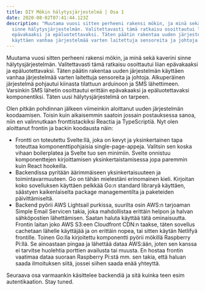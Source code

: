 ```yaml
---
title: DIY Mökin hälytysjärjestelmä | Osa 1
date: 2020-08-02T07:41:44.123Z
description: "Muutama vuosi sitten perheeni rakensi mökin, ja minä sekä kaverini
  sinne hälytysjärjestelmän. Valitettavasti tämä ratkaisu osoittautui liian
  epävakaaksi ja epäluotettavaksi. Täten päätin rakentaa uuden järjestelmän
  käyttäen vanhaa järjestelmää varten laitettuja sensoreita ja johtoja. "
---
```

Muutama vuosi sitten perheeni rakensi mökin, ja minä sekä kaverini sinne hälytysjärjestelmän. Valitettavasti tämä ratkaisu osoittautui liian epävakaaksi ja epäluotettavaksi. Täten päätin rakentaa uuden järjestelmän käyttäen vanhaa järjestelmää varten laitettuja sensoreita ja johtoja. Alkuperäinen järjestelmä pohjautui kiinasta tilattuun arduinoon ja SMS lähettimeen. Varsinkin SMS lähetin osoittautui erittäin epävakaaksi ja epäluotettavaksi komponentiksi. Täten uusi hälytysjärjestelmä on tarpeen. 

Olen pitkän pohdinnan jälkeen viimeinkin aloittanut uuden järjestelmän koodaamisen. Toisin kuin aikaisemmin saatoin jossain postauksessa sanoa, niin en valinnutkaan fronttistackiksi Reactia ja TypeScriptiä. Nyt olen aloittanut frontin ja backin koodausta näin:

* Frontti on toteutettu Svelte:llä, joka on kevyt ja yksinkertainen tapa toteuttaa komponenttipohjaisia single-page-appeja. Valitsin sen koska vihaan boilerplatea ja Svelte tuo sen minimiin. Svelte onnistuu komponenttejen kirjoittamisen yksinkertaistamisessa jopa paremmin kuin React hookeilla.
* Backendissa pyritään äärimmäiseen yksinkertaisuuteen ja toimintavarmuuteen. Go on tähän mielestäni erinomainen kieli. Kirjoitan koko sovelluksen käyttäen pelkkää Go:n standard libraryä käyttäen, säästyen kaikenlaiselta package managementilta ja paketeiden päivittämiseltä. 
* Backend pyörii AWS Lightsail purkissa, suurilta osin AWS:n tarjoaman Simple Email Servicen takia, joka mahdollistaa erittäin helpon ja halvan sähköpostien lähettämisen. Saatan haluta käyttää tätä ominaisuutta. Frontin laitan joko AWS S3:een Cloudfront CDN:n taakse, täten sovellus cachetaan lähelle käyttäjää ja on erittäin nopea, tai sitten käytän Netlifyä frontille. Toinen Go:lla kirjoitettu komponentti pyörii mökillä Raspberry Pi:llä. Se ainoastaan pingaa ja lähettää dataa AWS:ään, joten sen kanssa ei tarvitse huolehtia porttien availusta tai muusta. En hostaa frontin vaatimaa dataa suoraan Raspberry Pi:stä mm. sen takia, että haluan saada ilmoituksen siitä, jossei siihen saada enää yhteyttä.

Seuraava osa varmaankin käsittelee backendiä ja sitä kuinka teen esim autentikaation. Stay tuned.
